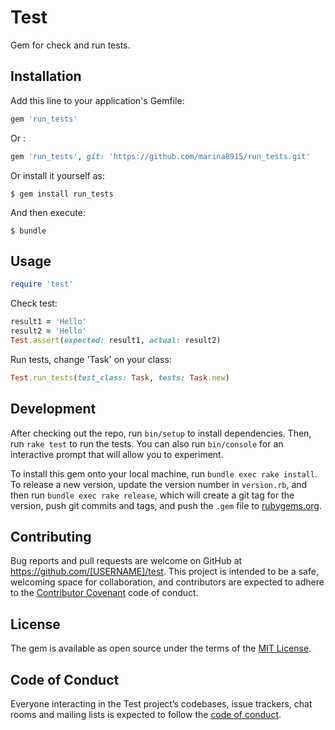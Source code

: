 # Test

Gem for check and run tests.

## Installation

Add this line to your application's Gemfile:
```ruby
gem 'run_tests'
```
Or :

```ruby
gem 'run_tests', git: 'https://github.com/marina8915/run_tests.git'
```

Or install it yourself as:

    $ gem install run_tests



And then execute:

    $ bundle

## Usage

```ruby
require 'test'
```
Check test:
```ruby
result1 = 'Hello'
result2 = 'Hello'
Test.assert(expected: result1, actual: result2)
```

Run tests, change 'Task' on your class:
```ruby
Test.run_tests(test_class: Task, tests: Task.new)
```

## Development

After checking out the repo, run `bin/setup` to install dependencies. Then, run `rake test` to run the tests. You can also run `bin/console` for an interactive prompt that will allow you to experiment.

To install this gem onto your local machine, run `bundle exec rake install`. To release a new version, update the version number in `version.rb`, and then run `bundle exec rake release`, which will create a git tag for the version, push git commits and tags, and push the `.gem` file to [rubygems.org](https://rubygems.org).

## Contributing

Bug reports and pull requests are welcome on GitHub at https://github.com/[USERNAME]/test. This project is intended to be a safe, welcoming space for collaboration, and contributors are expected to adhere to the [Contributor Covenant](http://contributor-covenant.org) code of conduct.

## License

The gem is available as open source under the terms of the [MIT License](https://opensource.org/licenses/MIT).

## Code of Conduct

Everyone interacting in the Test project’s codebases, issue trackers, chat rooms and mailing lists is expected to follow the [code of conduct](https://github.com/[USERNAME]/test/blob/master/CODE_OF_CONDUCT.md).
